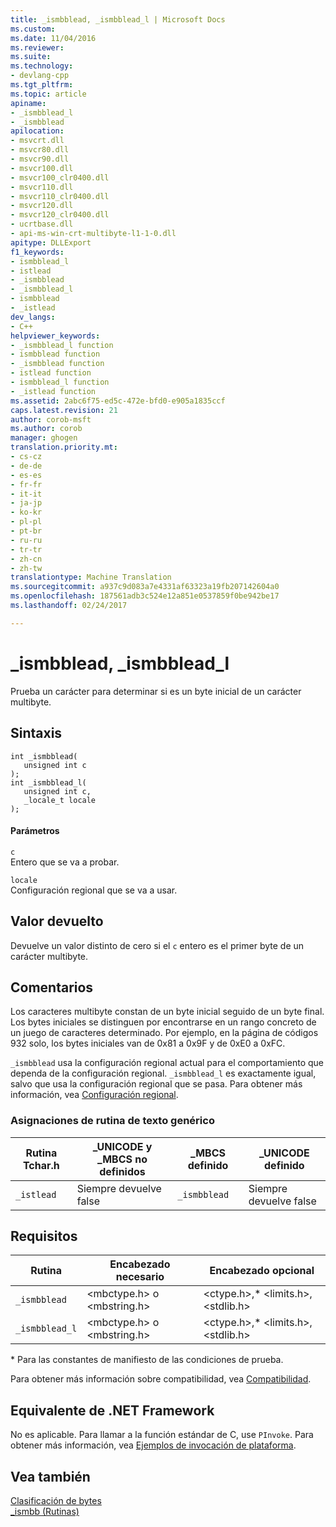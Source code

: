 ```yaml
---
title: _ismbblead, _ismbblead_l | Microsoft Docs
ms.custom: 
ms.date: 11/04/2016
ms.reviewer: 
ms.suite: 
ms.technology:
- devlang-cpp
ms.tgt_pltfrm: 
ms.topic: article
apiname:
- _ismbblead_l
- _ismbblead
apilocation:
- msvcrt.dll
- msvcr80.dll
- msvcr90.dll
- msvcr100.dll
- msvcr100_clr0400.dll
- msvcr110.dll
- msvcr110_clr0400.dll
- msvcr120.dll
- msvcr120_clr0400.dll
- ucrtbase.dll
- api-ms-win-crt-multibyte-l1-1-0.dll
apitype: DLLExport
f1_keywords:
- ismbblead_l
- istlead
- _ismbblead
- _ismbblead_l
- ismbblead
- _istlead
dev_langs:
- C++
helpviewer_keywords:
- _ismbblead_l function
- ismbblead function
- _ismbblead function
- istlead function
- ismbblead_l function
- _istlead function
ms.assetid: 2abc6f75-ed5c-472e-bfd0-e905a1835ccf
caps.latest.revision: 21
author: corob-msft
ms.author: corob
manager: ghogen
translation.priority.mt:
- cs-cz
- de-de
- es-es
- fr-fr
- it-it
- ja-jp
- ko-kr
- pl-pl
- pt-br
- ru-ru
- tr-tr
- zh-cn
- zh-tw
translationtype: Machine Translation
ms.sourcegitcommit: a937c9d083a7e4331af63323a19fb207142604a0
ms.openlocfilehash: 187561adb3c524e12a851e0537859f0be942be17
ms.lasthandoff: 02/24/2017

---
```

# <a name="ismbblead-ismbbleadl"></a>_ismbblead, _ismbblead_l
Prueba un carácter para determinar si es un byte inicial de un carácter multibyte.  
  
## <a name="syntax"></a>Sintaxis  
  
```  
int _ismbblead(  
   unsigned int c   
);  
int _ismbblead_l(  
   unsigned int c,  
   _locale_t locale  
);  
```  
  
#### <a name="parameters"></a>Parámetros  
 `c`  
 Entero que se va a probar.  
  
 `locale`  
 Configuración regional que se va a usar.  
  
## <a name="return-value"></a>Valor devuelto  
 Devuelve un valor distinto de cero si el `c` entero es el primer byte de un carácter multibyte.  
  
## <a name="remarks"></a>Comentarios  
 Los caracteres multibyte constan de un byte inicial seguido de un byte final. Los bytes iniciales se distinguen por encontrarse en un rango concreto de un juego de caracteres determinado. Por ejemplo, en la página de códigos 932 solo, los bytes iniciales van de 0x81 a 0x9F y de 0xE0 a 0xFC.  
  
 `_ismbblead` usa la configuración regional actual para el comportamiento que dependa de la configuración regional. `_ismbblead_l` es exactamente igual, salvo que usa la configuración regional que se pasa. Para obtener más información, vea [Configuración regional](../../c-runtime-library/locale.md).  
  
### <a name="generic-text-routine-mappings"></a>Asignaciones de rutina de texto genérico  
  
|Rutina Tchar.h|_UNICODE y _MBCS no definidos|_MBCS definido|_UNICODE definido|  
|---------------------|--------------------------------------|--------------------|-----------------------|  
|`_istlead`|Siempre devuelve false|`_ismbblead`|Siempre devuelve false|  
  
## <a name="requirements"></a>Requisitos  
  
|Rutina|Encabezado necesario|Encabezado opcional|  
|-------------|---------------------|---------------------|  
|`_ismbblead`|\<mbctype.h> o \<mbstring.h>|\<ctype.h>,* \<limits.h>, \<stdlib.h>|  
|`_ismbblead_l`|\<mbctype.h> o \<mbstring.h>|\<ctype.h>,* \<limits.h>, \<stdlib.h>|  
  
 \* Para las constantes de manifiesto de las condiciones de prueba.  
  
 Para obtener más información sobre compatibilidad, vea [Compatibilidad](../../c-runtime-library/compatibility.md).  
  
## <a name="net-framework-equivalent"></a>Equivalente de .NET Framework  
 No es aplicable. Para llamar a la función estándar de C, use `PInvoke`. Para obtener más información, vea [Ejemplos de invocación de plataforma](http://msdn.microsoft.com/Library/15926806-f0b7-487e-93a6-4e9367ec689f).  
  
## <a name="see-also"></a>Vea también  
 [Clasificación de bytes](../../c-runtime-library/byte-classification.md)   
 [_ismbb (Rutinas)](../../c-runtime-library/ismbb-routines.md)
